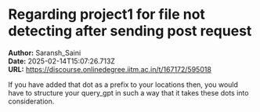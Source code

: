 # Regarding project1 for file not detecting after sending post request

**Author:** Saransh_Saini  
**Date:** 2025-02-14T15:07:26.713Z  
**URL:** https://discourse.onlinedegree.iitm.ac.in/t/167172/595018

If you have added that dot as a prefix to your locations then, you would have to structure your query_gpt in such a way that it takes these dots into consideration.
